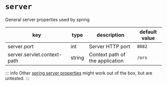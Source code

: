 # `server` 

General server properties used by spring

| key                         | type   | description                     | default value |
|-----------------------------|--------|---------------------------------|---------------|
| server.port                 | int    | Server HTTP port                | `8082`        |
| server.servlet.context-path | string | Context path of the application | `/ors`        |

::: info
Other [spring server properties](https://docs.spring.io/spring-boot/docs/current/reference/html/application-properties.html#appendix.application-properties.server)
might work out of the box, but are untested.
:::
